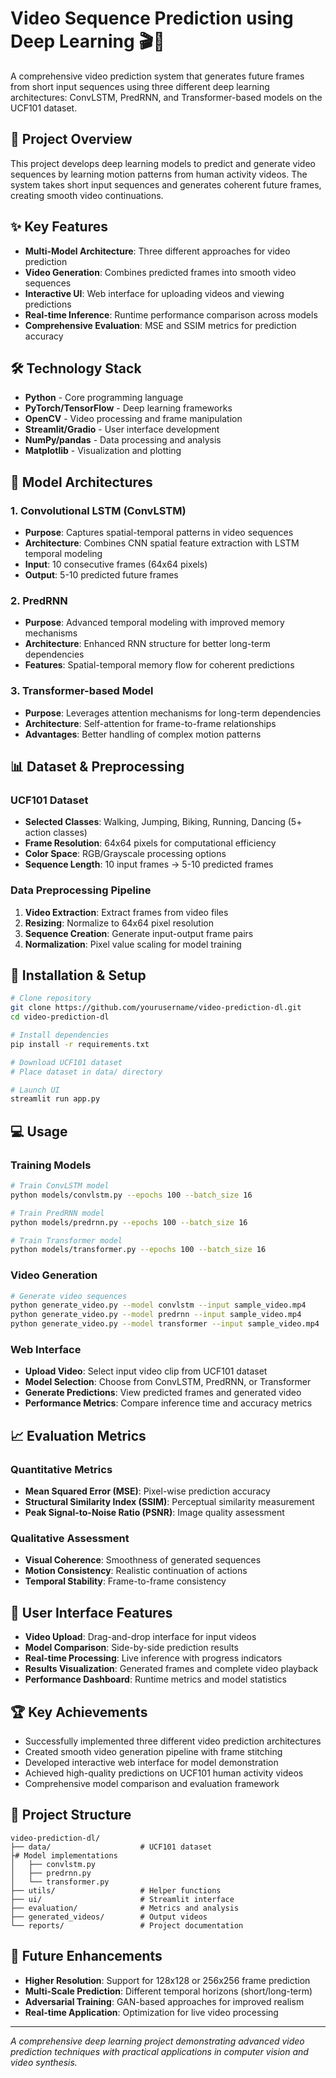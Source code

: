 # Video Sequence Prediction using Deep Learning 🎬🤖

A comprehensive video prediction system that generates future frames from short input sequences using three different deep learning architectures: ConvLSTM, PredRNN, and Transformer-based models on the UCF101 dataset.

## 🎯 Project Overview

This project develops deep learning models to predict and generate video sequences by learning motion patterns from human activity videos. The system takes short input sequences and generates coherent future frames, creating smooth video continuations.

## ✨ Key Features

- **Multi-Model Architecture**: Three different approaches for video prediction
- **Video Generation**: Combines predicted frames into smooth video sequences
- **Interactive UI**: Web interface for uploading videos and viewing predictions
- **Real-time Inference**: Runtime performance comparison across models
- **Comprehensive Evaluation**: MSE and SSIM metrics for prediction accuracy

## 🛠️ Technology Stack

- **Python** - Core programming language
- **PyTorch/TensorFlow** - Deep learning frameworks
- **OpenCV** - Video processing and frame manipulation
- **Streamlit/Gradio** - User interface development
- **NumPy/pandas** - Data processing and analysis
- **Matplotlib** - Visualization and plotting

## 🤖 Model Architectures

### 1. Convolutional LSTM (ConvLSTM)
- **Purpose**: Captures spatial-temporal patterns in video sequences
- **Architecture**: Combines CNN spatial feature extraction with LSTM temporal modeling
- **Input**: 10 consecutive frames (64x64 pixels)
- **Output**: 5-10 predicted future frames

### 2. PredRNN
- **Purpose**: Advanced temporal modeling with improved memory mechanisms
- **Architecture**: Enhanced RNN structure for better long-term dependencies
- **Features**: Spatial-temporal memory flow for coherent predictions

### 3. Transformer-based Model
- **Purpose**: Leverages attention mechanisms for long-term dependencies
- **Architecture**: Self-attention for frame-to-frame relationships
- **Advantages**: Better handling of complex motion patterns

## 📊 Dataset & Preprocessing

### UCF101 Dataset
- **Selected Classes**: Walking, Jumping, Biking, Running, Dancing (5+ action classes)
- **Frame Resolution**: 64x64 pixels for computational efficiency
- **Color Space**: RGB/Grayscale processing options
- **Sequence Length**: 10 input frames → 5-10 predicted frames

### Data Preprocessing Pipeline
1. **Video Extraction**: Extract frames from video files
2. **Resizing**: Normalize to 64x64 pixel resolution
3. **Sequence Creation**: Generate input-output frame pairs
4. **Normalization**: Pixel value scaling for model training

## 🚀 Installation & Setup

```bash
# Clone repository
git clone https://github.com/yourusername/video-prediction-dl.git
cd video-prediction-dl

# Install dependencies
pip install -r requirements.txt

# Download UCF101 dataset
# Place dataset in data/ directory

# Launch UI
streamlit run app.py
```

## 💻 Usage

### Training Models
```bash
# Train ConvLSTM model
python models/convlstm.py --epochs 100 --batch_size 16

# Train PredRNN model
python models/predrnn.py --epochs 100 --batch_size 16

# Train Transformer model
python models/transformer.py --epochs 100 --batch_size 16
```

### Video Generation
```bash
# Generate video sequences
python generate_video.py --model convlstm --input sample_video.mp4
python generate_video.py --model predrnn --input sample_video.mp4
python generate_video.py --model transformer --input sample_video.mp4
```

### Web Interface
- **Upload Video**: Select input video clip from UCF101 dataset
- **Model Selection**: Choose from ConvLSTM, PredRNN, or Transformer
- **Generate Predictions**: View predicted frames and generated video
- **Performance Metrics**: Compare inference time and accuracy metrics

## 📈 Evaluation Metrics

### Quantitative Metrics
- **Mean Squared Error (MSE)**: Pixel-wise prediction accuracy
- **Structural Similarity Index (SSIM)**: Perceptual similarity measurement
- **Peak Signal-to-Noise Ratio (PSNR)**: Image quality assessment

### Qualitative Assessment
- **Visual Coherence**: Smoothness of generated sequences
- **Motion Consistency**: Realistic continuation of actions
- **Temporal Stability**: Frame-to-frame consistency

## 🎨 User Interface Features

- **Video Upload**: Drag-and-drop interface for input videos
- **Model Comparison**: Side-by-side prediction results
- **Real-time Processing**: Live inference with progress indicators
- **Results Visualization**: Generated frames and complete video playback
- **Performance Dashboard**: Runtime metrics and model statistics


## 🏆 Key Achievements

- Successfully implemented three different video prediction architectures
- Created smooth video generation pipeline with frame stitching
- Developed interactive web interface for model demonstration
- Achieved high-quality predictions on UCF101 human activity videos
- Comprehensive model comparison and evaluation framework

## 📁 Project Structure

```
video-prediction-dl/
├── data/                    # UCF101 dataset
├# Model implementations
│   ├── convlstm.py
│   ├── predrnn.py
│   └── transformer.py
├── utils/                   # Helper functions
├── ui/                      # Streamlit interface
├── evaluation/              # Metrics and analysis
├── generated_videos/        # Output videos
└── reports/                 # Project documentation
```

## 🔮 Future Enhancements

- **Higher Resolution**: Support for 128x128 or 256x256 frame prediction
- **Multi-Scale Prediction**: Different temporal horizons (short/long-term)
- **Adversarial Training**: GAN-based approaches for improved realism
- **Real-time Application**: Optimization for live video processing

---

*A comprehensive deep learning project demonstrating advanced video prediction techniques with practical applications in computer vision and video synthesis.*